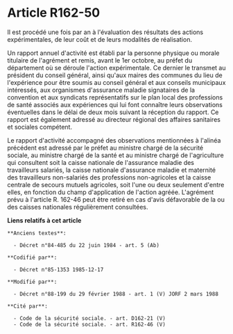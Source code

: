 # Article R162-50

Il est procédé une fois par an   à l'évaluation des résultats des actions expérimentales, de leur coût et de leurs modalités
de réalisation. 

Un rapport annuel d'activité est établi par la personne physique ou morale titulaire de l'agrément et remis, avant le 1er
octobre, au préfet du département où se déroule l'action expérimentale. Ce dernier le transmet au président du conseil
général, ainsi qu'aux maires des communes du lieu de l'expérience pour être soumis au conseil général et aux conseils
municipaux intéressés, aux organismes d'assurance maladie signataires de la convention et aux syndicats représentatifs sur le
plan local des professions de santé associés aux expériences qui lui font connaître leurs observations éventuelles dans le
délai de deux mois suivant la réception du rapport. Ce rapport est également adressé au directeur régional des affaires
sanitaires et sociales compétent. 

Le rapport d'activité accompagné des observations mentionnées à l'alinéa précédent est adressé par le préfet au ministre
chargé de la sécurité sociale, au ministre chargé de la santé et au ministre chargé de l'agriculture qui consultent soit la
caisse nationale de l'assurance maladie des travailleurs salariés, la caisse nationale d'assurance maladie et maternité des
travailleurs non-salariés des professions non-agricoles et la caisse centrale de secours mutuels agricoles, soit l'une ou
deux seulement d'entre elles, en fonction du champ d'application de l'action agréée. L'agrément prévu à l'article R. 162-46
peut être retiré en cas d'avis défavorable de la ou des caisses nationales régulièrement consultées.

**Liens relatifs à cet article**

	**Anciens textes**:

	  - Décret n°84-485 du 22 juin 1984 - art. 5 (Ab)

	**Codifié par**:

	  - Décret n°85-1353 1985-12-17

	**Modifié par**:

	  - Décret n°88-199 du 29 février 1988 - art. 1 (V) JORF 2 mars 1988

	**Cité par**:

	  - Code de la sécurité sociale. - art. D162-21 (V)
	  - Code de la sécurité sociale. - art. R162-46 (V)
